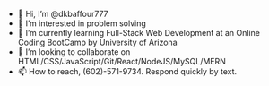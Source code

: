 - 👋 Hi, I’m @dkbaffour777
- 👀 I’m interested in problem solving
- 🌱 I’m currently learning Full-Stack Web Development
      at an Online Coding BootCamp by University of Arizona
- 💞️ I’m looking to collaborate on HTML/CSS/JavaScript/Git/React/NodeJS/MySQL/MERN
- 📫 How to reach, (602)-571-9734. Respond quickly by text.

<!---
dkbaffour777/dkbaffour777 is a ✨ special ✨ repository because its `README.md` (this file) appears on your GitHub profile.
You can click the Preview link to take a look at your changes.
--->
